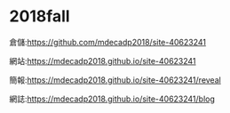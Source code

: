 # 2018fall
倉儲:https://github.com/mdecadp2018/site-40623241

網站:https://mdecadp2018.github.io/site-40623241

簡報:https://mdecadp2018.github.io/site-40623241/reveal

網誌:https://mdecadp2018.github.io/site-40623241/blog
